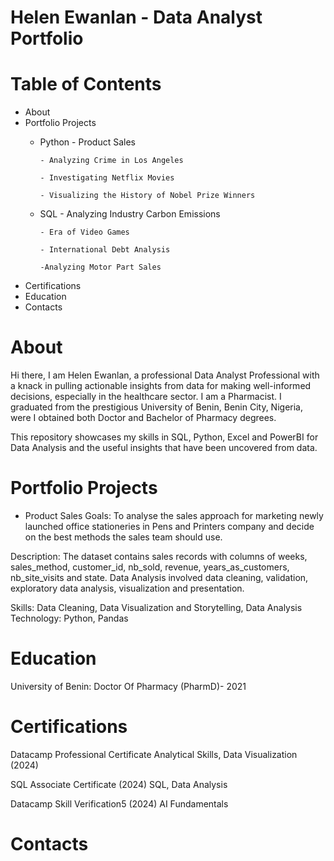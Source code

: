 # Helen Ewanlan - Data Analyst Portfolio
# Table of Contents
- About
- Portfolio Projects
    - Python
          - Product Sales
      
          - Analyzing Crime in Los Angeles
      
          - Investigating Netflix Movies
      
          - Visualizing the History of Nobel Prize Winners
      
    - SQL
          - Analyzing Industry Carbon Emissions
      
          - Era of Video Games
      
          - International Debt Analysis
      
          -Analyzing Motor Part Sales
      
          
    

- Certifications
- Education
- Contacts


# About
Hi there, I am Helen Ewanlan, a professional Data Analyst Professional with a knack in pulling actionable insights from data for making well-informed decisions, especially in the healthcare sector.
I am a Pharmacist. I graduated from the prestigious University of Benin, Benin City, Nigeria, were I obtained both Doctor and Bachelor of Pharmacy degrees.

This repository showcases my skills in SQL, Python, Excel and PowerBI for Data Analysis and the useful insights that have been uncovered from data.

# Portfolio Projects
- Product Sales
Goals: To analyse the sales approach for marketing newly launched office stationeries in Pens and Printers company and decide on the best methods the sales team should use.

Description: The dataset contains sales records with columns of weeks, sales_method, customer_id, nb_sold, revenue, years_as_customers, nb_site_visits and state.
Data Analysis involved data cleaning, validation, exploratory data analysis, visualization and presentation.

Skills: Data Cleaning, Data Visualization and Storytelling, Data Analysis Technology: Python, Pandas

# Education
University of Benin: Doctor Of Pharmacy (PharmD)- 2021

# Certifications
Datacamp Professional Certificate
Analytical Skills, Data Visualization (2024)

SQL Associate Certificate (2024)
SQL, Data Analysis

Datacamp Skill Verification5 (2024)
AI Fundamentals

# Contacts


